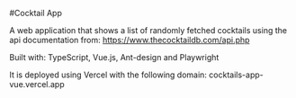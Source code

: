 #Cocktail App

A web application that shows a list of randomly fetched cocktails using the api documentation from: https://www.thecocktaildb.com/api.php

Built with: TypeScript, Vue.js, Ant-design and Playwright

It is deployed using Vercel with the following domain: cocktails-app-vue.vercel.app
